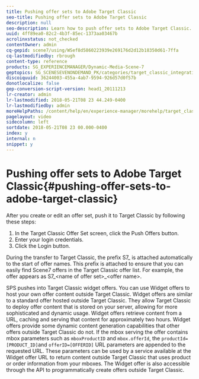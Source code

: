 ```yaml
---
title: Pushing offer sets to Adobe Target Classic
seo-title: Pushing offer sets to Adobe Target Classic
description: null
seo-description: Learn how to push offer sets to Adobe Target Classic.
uuid: 4ff89ea0-82c2-4b3f-85ec-1373aa03467b
acrolinxstatus: not_checked
contentOwner: admin
cq-gepid: scene7/using/WSef8d5860223939e269176d2d12b18350d61-7ffa
cq-lastmodifiedby: rbrough
content-type: reference
products: SG_EXPERIENCEMANAGER/Dynamic-Media-Scene-7
geptopics: SG_SCENESEVENONDEMAND_PK/categories/target_classic_integration
discoiquuid: 36244003-455a-4ab7-9594-926d57d0f57b
donotlocalize: false
gep-conversion-script-version: head1_20111213
lr-creator: admin
lr-lastmodified: 2018-05-21T08 23 44.249-0400
lr-lastmodifiedby: admin
moreHelpPaths: /content/help/en/experience-manager/morehelp/target_classic_integration;/content/help/en/experience-manager/morehelp/target_classic_integration
pagelayout: video
sidecolumn: left
sortdate: 2018-05-21T08 23 00.000-0400
index: y
internal: n
snippet: y
---
```


# Pushing offer sets to Adobe Target Classic{#pushing-offer-sets-to-adobe-target-classic}

After you create or edit an offer set, push it to Target Classic by following these steps:

1. In the Target Classic Offer Set screen, click the Push Offers button. 
1. Enter your login credentials.
1. Click the Login button.

During the transfer to Target Classic, the prefix S7_ is attached automatically to the start of offer names. This prefix is attached to ensure that you can easily find Scene7 offers in the Target Classic offer list. For example, the offer appears as S7_&lt;name of offer set&gt;_&lt;offer name&gt;.

SPS pushes into Target Classic widget offers. You can use Widget offers to host your own offer content outside Target Classic. Widget offers are similar to a standard offer hosted outside Target Classic. They allow Target Classic to deploy offer content that is stored on your server, allowing for more sophisticated and dynamic usage. Widget offers retrieve content from a URL, caching and serving that content for approximately two hours. Widget offers provide some dynamic content generation capabilities that other offers outside Target Classic do not. If the mbox serving the offer contains mbox parameters such as `mboxProductID` and `mbox.offerId`, the `productId=[PRODUCT_ID]`and `offerID=[OFFERID]` URL parameters are appended to the requested URL. These parameters can be used by a service available at the Widget offer URL to return content outside Target Classic that uses product or order information from your mboxes. The Widget offer is also accessible through the API to programmatically create offers outside Target Classic.
